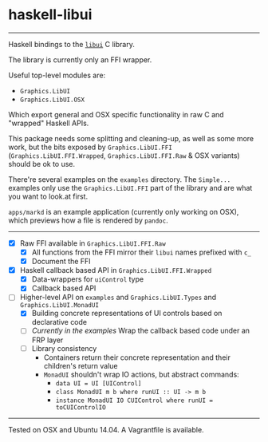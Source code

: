 # haskell-libui
- - -

Haskell bindings to the [`libui`](https://github.com/andlabs/libui) C library.

The library is currently only an FFI wrapper.

Useful top-level modules are:
- `Graphics.LibUI`
- `Graphics.LibUI.OSX`

Which export general and OSX specific functionality in raw C and "wrapped"
Haskell APIs.

This package needs some splitting and cleaning-up, as well as some more work,
but the bits exposed by `Graphics.LibUI.FFI` (`Graphics.LibUI.FFI.Wrapped`,
`Graphics.LibUI.FFI.Raw` & OSX variants) should be ok to use.

There're several examples on the `examples` directory. The `Simple...` examples
only use the `Graphics.LibUI.FFI` part of the library and are what you want to
look.at first.

`apps/markd` is an example application (currently only working on OSX), which
previews how a file is rendered by `pandoc`.

- - -

- [x] Raw FFI available in `Graphics.LibUI.FFI.Raw`
  * [x] All functions from the FFI mirror their `libui` names prefixed with `c_`
  * [x] Document the FFI
- [x] Haskell callback based API in `Graphics.LibUI.FFI.Wrapped`
  * [x] Data-wrappers for `uiControl` type
  * [x] Callback based API
- [ ] Higher-level API on `examples` and `Graphics.LibUI.Types` and
      `Graphics.LibUI.MonadUI`
  * [x] Building concrete representations of UI controls based on declarative
        code
  * [ ] _Currently in the examples_ Wrap the callback based code under an FRP
        layer
  * [ ] Library consistency
      - Containers return their concrete representation and their children's
        return value
      - `MonadUI` shouldn't wrap IO actions, but abstract commands:
        * `data UI = UI [UIControl]`
        * `class MonadUI m b where runUI :: UI -> m b`
        * `instance MonadUI IO CUIControl where runUI = toCUIControlIO`

- - -

Tested on OSX and Ubuntu 14.04. A Vagrantfile is available.
